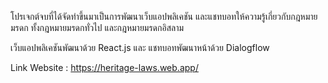 โปรเจกต์จบที่ได้จัดทำขึ้นมาเป็นการพัฒนาเว็บแอปพลิเคชัน และแชทบอทให้ความรู้เกี่ยวกับกฎหมายมรดก ทั้งกฎหมายมรดกทั่วไป และกฎหมายมรดกอิสลาม

เว็บแอปพลิเคชันพัฒนาด้วย React.js และ
แชทบอทพัฒนาหน้าด้วย Dialogflow

Link Website : https://heritage-laws.web.app/